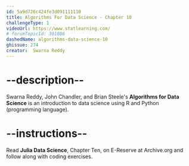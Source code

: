 ```yaml
---
id: 5a9d726c424fe3d091111110
title: Algorithms For Data Science - Chapter 10
challengeType: 1
videoUrl: https://www.statlearning.com/
# forumTopicId: 301086
dashedName: algorithms-data-science-10
ghissue: 274
creator:  Swarna Reddy
---
```


# --description--

Swarna Reddy, John Chandler, and Brian Steele's __Algorithms for Data Science__ is an introduction to data science using R and Python (programming language).

# --instructions--

Read __Julia Data Science__, Chapter Ten, on E-Reserve at Archive.org and follow along with coding exercises. 